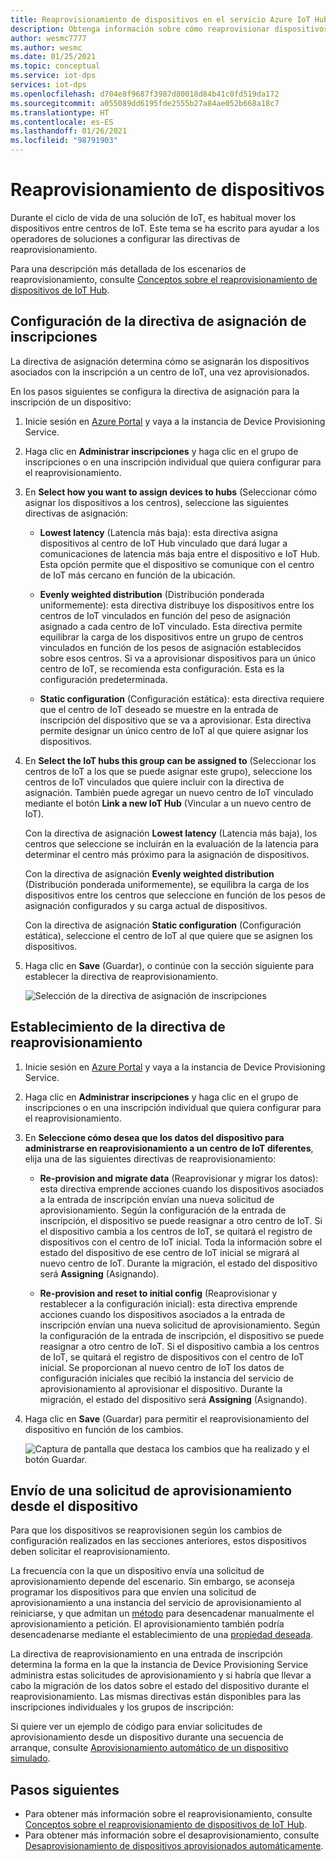 ```yaml
---
title: Reaprovisionamiento de dispositivos en el servicio Azure IoT Hub Device Provisioning
description: Obtenga información sobre cómo reaprovisionar dispositivos con la instancia de Device Provisioning Service (DPS) y por qué es posible que tenga que hacerlo.
author: wesmc7777
ms.author: wesmc
ms.date: 01/25/2021
ms.topic: conceptual
ms.service: iot-dps
services: iot-dps
ms.openlocfilehash: d704e8f9687f3987d80018d84b41c0fd519da172
ms.sourcegitcommit: a055089dd6195fde2555b27a84ae052b668a18c7
ms.translationtype: HT
ms.contentlocale: es-ES
ms.lasthandoff: 01/26/2021
ms.locfileid: "98791903"
---
```

# <a name="how-to-reprovision-devices"></a>Reaprovisionamiento de dispositivos

Durante el ciclo de vida de una solución de IoT, es habitual mover los dispositivos entre centros de IoT. Este tema se ha escrito para ayudar a los operadores de soluciones a configurar las directivas de reaprovisionamiento.

Para una descripción más detallada de los escenarios de reaprovisionamiento, consulte [Conceptos sobre el reaprovisionamiento de dispositivos de IoT Hub](concepts-device-reprovision.md).


## <a name="configure-the-enrollment-allocation-policy"></a>Configuración de la directiva de asignación de inscripciones

La directiva de asignación determina cómo se asignarán los dispositivos asociados con la inscripción a un centro de IoT, una vez aprovisionados.

En los pasos siguientes se configura la directiva de asignación para la inscripción de un dispositivo:

1. Inicie sesión en [Azure Portal](https://portal.azure.com) y vaya a la instancia de Device Provisioning Service.

2. Haga clic en **Administrar inscripciones** y haga clic en el grupo de inscripciones o en una inscripción individual que quiera configurar para el reaprovisionamiento. 

3. En **Select how you want to assign devices to hubs** (Seleccionar cómo asignar los dispositivos a los centros), seleccione las siguientes directivas de asignación:

    * **Lowest latency** (Latencia más baja): esta directiva asigna dispositivos al centro de IoT Hub vinculado que dará lugar a comunicaciones de latencia más baja entre el dispositivo e IoT Hub. Esta opción permite que el dispositivo se comunique con el centro de IoT más cercano en función de la ubicación. 
    
    * **Evenly weighted distribution** (Distribución ponderada uniformemente): esta directiva distribuye los dispositivos entre los centros de IoT vinculados en función del peso de asignación asignado a cada centro de IoT vinculado. Esta directiva permite equilibrar la carga de los dispositivos entre un grupo de centros vinculados en función de los pesos de asignación establecidos sobre esos centros. Si va a aprovisionar dispositivos para un único centro de IoT, se recomienda esta configuración. Esta es la configuración predeterminada. 
    
    * **Static configuration** (Configuración estática): esta directiva requiere que el centro de IoT deseado se muestre en la entrada de inscripción del dispositivo que se va a aprovisionar. Esta directiva permite designar un único centro de IoT al que quiere asignar los dispositivos.

4. En **Select the IoT hubs this group can be assigned to** (Seleccionar los centros de IoT a los que se puede asignar este grupo), seleccione los centros de IoT vinculados que quiere incluir con la directiva de asignación. También puede agregar un nuevo centro de IoT vinculado mediante el botón **Link a new IoT Hub** (Vincular a un nuevo centro de IoT).

    Con la directiva de asignación **Lowest latency** (Latencia más baja), los centros que seleccione se incluirán en la evaluación de la latencia para determinar el centro más próximo para la asignación de dispositivos.

    Con la directiva de asignación **Evenly weighted distribution** (Distribución ponderada uniformemente), se equilibra la carga de los dispositivos entre los centros que seleccione en función de los pesos de asignación configurados y su carga actual de dispositivos.

    Con la directiva de asignación **Static configuration** (Configuración estática), seleccione el centro de IoT al que quiere que se asignen los dispositivos.

4. Haga clic en **Save** (Guardar), o continúe con la sección siguiente para establecer la directiva de reaprovisionamiento.

    ![Selección de la directiva de asignación de inscripciones](./media/how-to-reprovision/enrollment-allocation-policy.png)



## <a name="set-the-reprovisioning-policy"></a>Establecimiento de la directiva de reaprovisionamiento

1. Inicie sesión en [Azure Portal](https://portal.azure.com) y vaya a la instancia de Device Provisioning Service.

2. Haga clic en **Administrar inscripciones** y haga clic en el grupo de inscripciones o en una inscripción individual que quiera configurar para el reaprovisionamiento.

3. En **Seleccione cómo desea que los datos del dispositivo para administrarse en reaprovisionamiento a un centro de IoT diferentes**, elija una de las siguientes directivas de reaprovisionamiento:

    * **Re-provision and migrate data** (Reaprovisionar y migrar los datos): esta directiva emprende acciones cuando los dispositivos asociados a la entrada de inscripción envían una nueva solicitud de aprovisionamiento. Según la configuración de la entrada de inscripción, el dispositivo se puede reasignar a otro centro de IoT. Si el dispositivo cambia a los centros de IoT, se quitará el registro de dispositivos con el centro de IoT inicial. Toda la información sobre el estado del dispositivo de ese centro de IoT inicial se migrará al nuevo centro de IoT. Durante la migración, el estado del dispositivo será **Assigning** (Asignando).

    * **Re-provision and reset to initial config** (Reaprovisionar y restablecer a la configuración inicial): esta directiva emprende acciones cuando los dispositivos asociados a la entrada de inscripción envían una nueva solicitud de aprovisionamiento. Según la configuración de la entrada de inscripción, el dispositivo se puede reasignar a otro centro de IoT. Si el dispositivo cambia a los centros de IoT, se quitará el registro de dispositivos con el centro de IoT inicial. Se proporcionan al nuevo centro de IoT los datos de configuración iniciales que recibió la instancia del servicio de aprovisionamiento al aprovisionar el dispositivo. Durante la migración, el estado del dispositivo será **Assigning** (Asignando).

4. Haga clic en **Save** (Guardar) para permitir el reaprovisionamiento del dispositivo en función de los cambios.

    ![Captura de pantalla que destaca los cambios que ha realizado y el botón Guardar.](./media/how-to-reprovision/reprovisioning-policy.png)



## <a name="send-a-provisioning-request-from-the-device"></a>Envío de una solicitud de aprovisionamiento desde el dispositivo

Para que los dispositivos se reaprovisionen según los cambios de configuración realizados en las secciones anteriores, estos dispositivos deben solicitar el reaprovisionamiento. 

La frecuencia con la que un dispositivo envía una solicitud de aprovisionamiento depende del escenario. Sin embargo, se aconseja programar los dispositivos para que envíen una solicitud de aprovisionamiento a una instancia del servicio de aprovisionamiento al reiniciarse, y que admitan un [método](../iot-hub/iot-hub-devguide-direct-methods.md) para desencadenar manualmente el aprovisionamiento a petición. El aprovisionamiento también podría desencadenarse mediante el establecimiento de una [propiedad deseada](../iot-hub/iot-hub-devguide-device-twins.md#desired-property-example). 

La directiva de reaprovisionamiento en una entrada de inscripción determina la forma en la que la instancia de Device Provisioning Service administra estas solicitudes de aprovisionamiento y si habría que llevar a cabo la migración de los datos sobre el estado del dispositivo durante el reaprovisionamiento. Las mismas directivas están disponibles para las inscripciones individuales y los grupos de inscripción:

Si quiere ver un ejemplo de código para enviar solicitudes de aprovisionamiento desde un dispositivo durante una secuencia de arranque, consulte [Aprovisionamiento automático de un dispositivo simulado](quick-create-simulated-device.md).


## <a name="next-steps"></a>Pasos siguientes

- Para obtener más información sobre el reaprovisionamiento, consulte [Conceptos sobre el reaprovisionamiento de dispositivos de IoT Hub](concepts-device-reprovision.md). 
- Para obtener más información sobre el desaprovisionamiento, consulte [Desaprovisionamiento de dispositivos aprovisionados automáticamente](how-to-unprovision-devices.md). 











